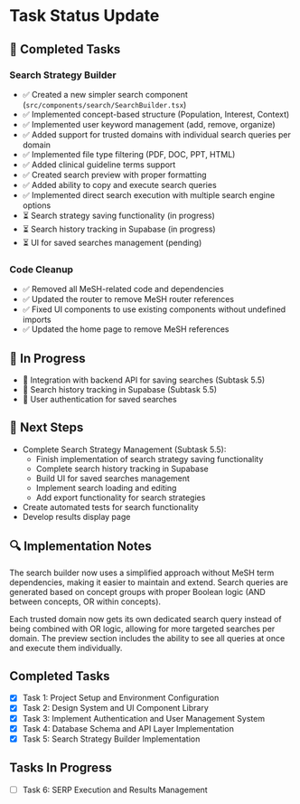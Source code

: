 # Task Status Update

## 🚀 Completed Tasks

### Search Strategy Builder
- ✅ Created a new simpler search component (`src/components/search/SearchBuilder.tsx`)
- ✅ Implemented concept-based structure (Population, Interest, Context)
- ✅ Implemented user keyword management (add, remove, organize)
- ✅ Added support for trusted domains with individual search queries per domain
- ✅ Implemented file type filtering (PDF, DOC, PPT, HTML)
- ✅ Added clinical guideline terms support
- ✅ Created search preview with proper formatting
- ✅ Added ability to copy and execute search queries
- ✅ Implemented direct search execution with multiple search engine options
- ⏳ Search strategy saving functionality (in progress)
- ⏳ Search history tracking in Supabase (in progress)
- ⏳ UI for saved searches management (pending)

### Code Cleanup
- ✅ Removed all MeSH-related code and dependencies
- ✅ Updated the router to remove MeSH router references
- ✅ Fixed UI components to use existing components without undefined imports
- ✅ Updated the home page to remove MeSH references

## 🔄 In Progress
- 🔄 Integration with backend API for saving searches (Subtask 5.5)
- 🔄 Search history tracking in Supabase (Subtask 5.5)
- 🔄 User authentication for saved searches

## 📝 Next Steps
- Complete Search Strategy Management (Subtask 5.5):
  - Finish implementation of search strategy saving functionality
  - Complete search history tracking in Supabase
  - Build UI for saved searches management
  - Implement search loading and editing
  - Add export functionality for search strategies
- Create automated tests for search functionality
- Develop results display page

## 🔍 Implementation Notes
The search builder now uses a simplified approach without MeSH term dependencies, making it easier to maintain and extend. Search queries are generated based on concept groups with proper Boolean logic (AND between concepts, OR within concepts).

Each trusted domain now gets its own dedicated search query instead of being combined with OR logic, allowing for more targeted searches per domain. The preview section includes the ability to see all queries at once and execute them individually.

## Completed Tasks
- [x] Task 1: Project Setup and Environment Configuration
- [x] Task 2: Design System and UI Component Library
- [x] Task 3: Implement Authentication and User Management System
- [x] Task 4: Database Schema and API Layer Implementation
- [x] Task 5: Search Strategy Builder Implementation

## Tasks In Progress
- [ ] Task 6: SERP Execution and Results Management